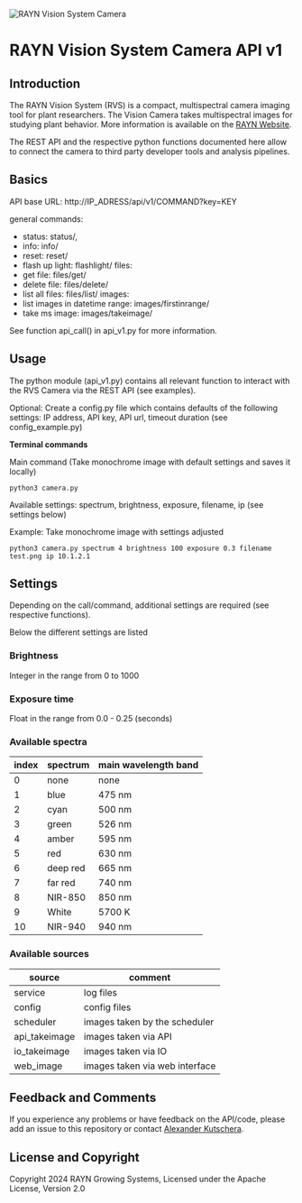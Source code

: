 ![RAYN Vision System Camera](https://rayngrowingsystems.com/wp-content/uploads/2024/04/RAYN_VisionCamera_1160x200.jpg)

# RAYN Vision System Camera API v1
## Introduction
The RAYN Vision System (RVS) is a compact, multispectral camera imaging tool for plant researchers. 
The Vision Camera takes multispectral images for studying plant behavior. More information is available on the
[RAYN Website](https://rayngrowingsystems.com/products/rayn-vision-camera/).

The REST API and the respective python functions documented here 
allow to connect the camera to third party developer tools and analysis pipelines.

## Basics
API base URL: http://IP_ADRESS/api/v1/COMMAND?key=KEY

general commands:
- status: status/,
- info: info/
- reset: reset/
- flash up light: flashlight/
files:
- get file: files/get/
- delete file: files/delete/
- list all files: files/list/
images:
- list images in datetime range: images/firstinrange/
- take ms image: images/takeimage/

See function api_call() in api_v1.py for more information.

## Usage
The python module (api_v1.py) contains all relevant function to interact with the RVS Camera via the REST API (see examples).

Optional: Create a config.py file which contains defaults of the following settings: 
IP address, API key, API url, timeout duration (see config_example.py)

**Terminal commands**

Main command (Take monochrome image with default settings and saves it locally)

`python3 camera.py` 

Available settings: spectrum, brightness, exposure, filename, ip (see settings below)

Example: Take monochrome image with settings adjusted

`python3 camera.py spectrum 4 brightness 100 exposure 0.3 filename test.png ip 10.1.2.1`


## Settings
Depending on the call/command, additional settings are required (see respective functions).

Below the different settings are listed

### Brightness
Integer in the range from 0 to 1000

### Exposure time
Float in the range from 0.0 - 0.25 (seconds)

### Available spectra
| index | spectrum | main wavelength band |
|-------|----------|----------------------|
| 0     | none     | none                 |
| 1     | blue     | 475 nm               |
| 2     | cyan     | 500 nm               |
| 3     | green    | 526 nm               |
| 4     | amber    | 595 nm               |
| 5     | red      | 630 nm               |
| 6     | deep red | 665 nm               |
| 7     | far red  | 740 nm               |
| 8     | NIR-850  | 850 nm               |
| 9     | White    | 5700 K               |
| 10    | NIR-940  | 940 nm               |

### Available sources

| source        | comment                        |
|---------------|--------------------------------|
| service       | log files                      |
| config        | config files                   |
| scheduler     | images taken by the scheduler  |
| api_takeimage | images taken via API           |
| io_takeimage  | images taken via IO            |
| web_image     | images taken via web interface |

## Feedback and Comments

If you experience any problems or have feedback on the API/code, please add an issue to this repository or contact
[Alexander Kutschera](mailto:alexander.kutschera@etcconnect.com).

## License and Copyright

Copyright 2024 RAYN Growing Systems, Licensed under the Apache License, Version 2.0
